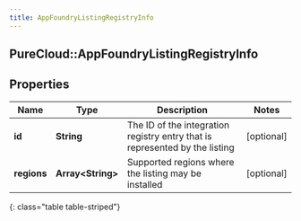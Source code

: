 ```yaml
---
title: AppFoundryListingRegistryInfo
---
```

## PureCloud::AppFoundryListingRegistryInfo

## Properties

|Name | Type | Description | Notes|
|------------ | ------------- | ------------- | -------------|
| **id** | **String** | The ID of the integration registry entry that is represented by the listing | [optional] |
| **regions** | **Array&lt;String&gt;** | Supported regions where the listing may be installed | [optional] |
{: class="table table-striped"}


